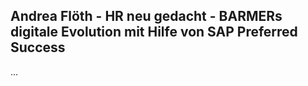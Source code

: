 ## Andrea Flöth - HR neu gedacht - BARMERs digitale Evolution mit Hilfe von SAP Preferred Success

...
